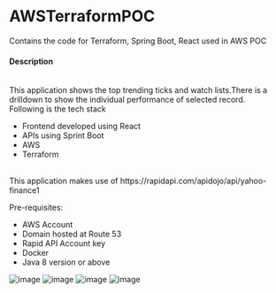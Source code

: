 # AWSTerraformPOC
Contains the code for Terraform, Spring Boot, React used in AWS POC<br/>
<h4>Description</h4><br/>
This application shows the top trending ticks and watch lists.There is a drilldown to show the individual performance of selected record.<br/>
Following is the tech stack<br/>

 <ul>
 <li>Frontend developed using React</li>
 <li>APIs using Sprint Boot</li>
 <li>AWS</li>
 <li>Terraform </li>
</ul>
<br/>
This application makes use of https://rapidapi.com/apidojo/api/yahoo-finance1  <br/>

Pre-requisites:
<ul>
 <li>AWS Account</li>
 <li>Domain hosted at Route 53</li>
 <li>Rapid API Account key</li>
 <li>Docker </li>
 <li>Java 8 version or above </li>
 </ul>

![image](https://user-images.githubusercontent.com/23714753/128630484-547a5b4e-a37b-460b-83b1-29744f724b42.png)
![image](https://user-images.githubusercontent.com/23714753/128630498-17c439af-9893-49ef-b184-27e189fbed5e.png)
![image](https://user-images.githubusercontent.com/23714753/128630509-af75eb96-cb1e-4455-8cc4-d462f3348c58.png)
![image](https://user-images.githubusercontent.com/23714753/128630525-151bf075-ceb1-48d2-8b3b-f3768c238371.png)
